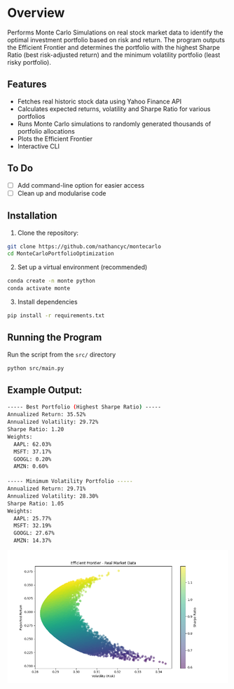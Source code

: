 # Overview
Performs Monte Carlo Simulations on real stock market data to identify the optimal investment portfolio based on risk and return. The program outputs the Efficient Frontier and determines the portfolio with the highest Sharpe Ratio (best risk-adjusted return) and the minimum volatility portfolio (least risky portfolio).

## Features
* Fetches real historic stock data using Yahoo Finance API
* Calculates expected returns, volatility and Sharpe Ratio for various portfolios
* Runs Monte Carlo simulations to randomly generated thousands of portfolio allocations
* Plots the Efficient Frontier
* Interactive CLI

## To Do
- [ ] Add command-line option for easier access
- [ ] Clean up and modularise code

## Installation
1. Clone the repository:
```bash
git clone https://github.com/nathancyc/montecarlo
cd MonteCarloPortfolioOptimization
```

2. Set up a virtual environment (recommended)
```bash
conda create -n monte python
conda activate monte
```

3. Install dependencies
```bash
pip install -r requirements.txt
```

## Running the Program
Run the script from the ```src/``` directory
```bash
python src/main.py
```

## Example Output:
```bash
----- Best Portfolio (Highest Sharpe Ratio) -----
Annualized Return: 35.52%
Annualized Volatility: 29.72%
Sharpe Ratio: 1.20
Weights:
  AAPL: 62.03%
  MSFT: 37.17%
  GOOGL: 0.20%
  AMZN: 0.60%

----- Minimum Volatility Portfolio -----
Annualized Return: 29.71%
Annualized Volatility: 28.30%
Sharpe Ratio: 1.05
Weights:
  AAPL: 25.77%
  MSFT: 32.19%
  GOOGL: 27.67%
  AMZN: 14.37%

```
![Example Efficient Frontier](example.png)
